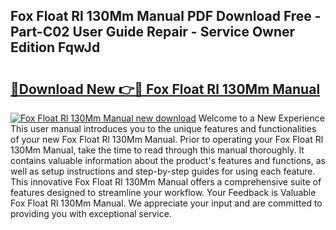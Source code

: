 ## Fox Float Rl 130Mm Manual PDF Download Free - Part-C02 User Guide Repair - Service Owner Edition FqwJd

# <h2><a href="http://bc62639.oget.top/?id=Fox+Float+Rl+130Mm+Manual">🔗Download New 👉🔴 Fox Float Rl 130Mm Manual</a></h2>

[![Fox Float Rl 130Mm Manual new download](https://i.imgur.com/5g1atiW.png)](http://bc62639.oget.top/?id=Fox+Float+Rl+130Mm+Manual)
Welcome to a New Experience This user manual introduces you to the unique features and functionalities of your new Fox Float Rl 130Mm Manual. Prior to operating your Fox Float Rl 130Mm Manual, take the time to read through this manual thoroughly. It contains valuable information about the product's features and functions, as well as setup instructions and step-by-step guides for using each feature. This innovative Fox Float Rl 130Mm Manual offers a comprehensive suite of features designed to streamline your workflow. Your Feedback is Valuable Fox Float Rl 130Mm Manual. We appreciate your input and are committed to providing you with exceptional service.
